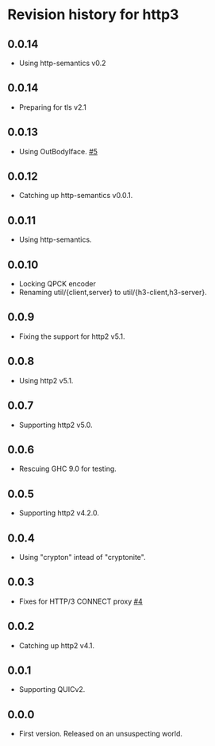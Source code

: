 # Revision history for http3

## 0.0.14

* Using http-semantics v0.2

## 0.0.14

* Preparing for tls v2.1

## 0.0.13

* Using OutBodyIface.
  [#5](https://github.com/kazu-yamamoto/http3/pull/5)

## 0.0.12

* Catching up http-semantics v0.0.1.

## 0.0.11

* Using http-semantics.

## 0.0.10

* Locking QPCK encoder
* Renaming util/{client,server} to util/{h3-client,h3-server}.

## 0.0.9

* Fixing the support for http2 v5.1.

## 0.0.8

* Using http2 v5.1.

## 0.0.7

* Supporting http2 v5.0.

## 0.0.6

* Rescuing GHC 9.0 for testing.

## 0.0.5

* Supporting http2 v4.2.0.

## 0.0.4

* Using "crypton" intead of "cryptonite".

## 0.0.3

* Fixes for HTTP/3 CONNECT proxy
  [#4](https://github.com/kazu-yamamoto/http3/pull/4)

## 0.0.2

* Catching up http2 v4.1.

## 0.0.1

* Supporting QUICv2.

## 0.0.0

* First version. Released on an unsuspecting world.
